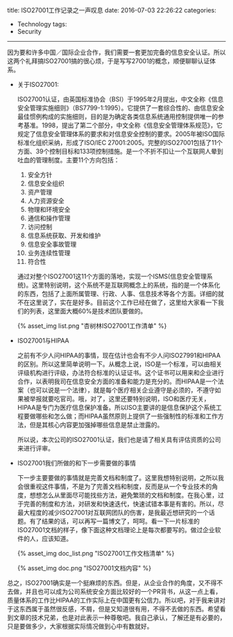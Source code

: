 title: ISO27001工作记录之一声叹息
date: 2016-07-03 22:26:22
categories:
- Technology
tags:
- Security
---

因为要和许多中国／国际企业合作，我们需要一套更加完备的信息安全认证。所以这两个礼拜搞ISO27001搞的很心烦，于是写写27001的概念，顺便聊聊认证体系。

+	关于ISO27001:
	
	ISO27001认证，由英国标准协会（BSI）于1995年2月提出，中文全称《信息安全管理实施细则》（BS7799-1:1995）。它提供了一套综合性的、由信息安全最佳惯例构成的实施细则，目的是为确定各类信息系统通用控制提供唯一的参考基准。1998，提出了第二个部分，中文全称《信息安全管理体系规范》，它规定了信息安全管理体系的要求和对信息安全控制的要求。2005年被ISO国际标准化组织采纳，形成了ISO/IEC 27001:2005。完整的ISO27001包括了11个方面、39个控制目标和133项控制措施。是一个不折不扣让一个互联网人晕到吐血的管理制度。主要11个方向包括：
	1.	安全方针
	2.	信息安全组织
	3.	资产管理
	4.	人力资源安全
	5.	物理和环境安全
	6.	通信和操作管理
	7.	访问控制
	8.	信息系统获取、开发和维护
	9.	信息安全事故管理
	10.	业务连续性管理
	11.	符合性
	
	通过对整个ISO27001这11个方面的落地，实现一个ISMS(信息安全管理系统)。这里特别说明，这个系统不是互联网概念上的系统，指的是一个体系化的东西，包括了上面所属管理、行政、人事、信息技术等各个方面。详细的就不在这里说了，实在是好多。目前这个工作已经在做了，这里给大家看一下我们的列表，这里面大概60%是技术团队要做的。
	
	{% asset_img list.png "杏树林ISO27001工作清单" %}
	
+	ISO27001与HIPAA
	
	之前有不少人问HIPAA的事情，现在估计也会有不少人问ISO27991和HIPAA的区别。所以这里简单说明一下。从概念上说，ISO是一个标准，可以由相关评级机构进行评级，办法符合标准的认证证书。这个证书可以用来和企业进行合作，以表明我司在信息安全方面的准备和能力是充分的。而HIPAA是一个法案（也可以说是一个法律），就是每个医疗相关企业遵守是必须的，不遵守如果被举报就要吃官司。哦，对了，这里还要特别说明，ISO和医疗无关，HIPAA是专门为医疗信息保护准备。所以ISO主要讲的是信息保护这个系统工程要做哪些和怎么做；而HIPAA虽然原则上提供了一些强制性的标准和工作方法，但是其核心内容更加强掉哪些信息是禁止泄露的。
	
	所以说，本次公司的ISO27001认证，我们也是请了相关具有评估资质的公司来进行评审。

+	ISO27001我们所做的和下一步需要做的事情
	
	下一步主要要做的事情就是完善文档和制度了。这里我想特别说明，之所以我会很重视这件事情，不是为了完善文档和制度，反而是从一个专业技术的角度，想想怎么从里面尽可能找些方法，避免繁琐的文档和制度。在我心里，过于完善的制度和方法，对研发和快速迭代，快速试错本事是有害的。所以，尽最大程度的减少ISO27001对互联网团队的伤害，是我最近想研究的一个话题。有了结果的话，可以再写一篇博文了，呵呵。看一下一片标准的ISO27001文档的样子，像下面这种文档理论上是每次都要写的。做过企业软件的人，应该知道。
	
	{% asset_img doc_list.png "ISO27001工作文档清单" %}
	
	{% asset_img doc.png "ISO27001文档内容" %}


总之，ISO27001确实是一个挺麻烦的东西。但是，从企业合作的角度，又不得不去做，并且也可以成为公司系统安全方面比较好的一个PR背书，从这一点上看，质量体系的工作比HIPAA的工作实际上在中国更有公信力。所以吧，对于我来讲对于这东西属于虽然很反感，不屑，但是又知道很有用，不得不去做的东西。希望看到文章的技术兄弟，也是对此表示一种尊敬吧。我自己承认，了解还是有必要的，只是要做多少，大家根据实际情况做到心中有数就好。